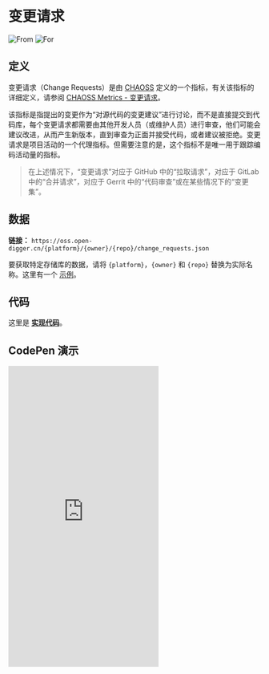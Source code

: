 # 变更请求

![From](https://img.shields.io/badge/来自-CHAOSS-blue) ![For](https://img.shields.io/badge/用于-仓库-blue)

## 定义

变更请求（Change Requests）是由 [CHAOSS](https://chaoss.community) 定义的一个指标，有关该指标的详细定义，请参阅 [CHAOSS Metrics - 变更请求](https://chaoss.community/zh-CN/kb/metric-change-requests/)。

该指标是指提出的变更作为“对源代码的变更建议”进行讨论，而不是直接提交到代码库，每个变更请求都需要由其他开发人员（或维护人员）进行审查，他们可能会建议改进，从而产生新版本，直到审查为正面并接受代码，或者建议被拒绝。变更请求是项目活动的一个代理指标。但需要注意的是，这个指标不是唯一用于跟踪编码活动量的指标。

> 在上述情况下，“变更请求”对应于 GitHub 中的“拉取请求”，对应于 GitLab 中的“合并请求”，对应于 Gerrit 中的“代码审查”或在某些情况下的“变更集”。

## 数据

**链接：** `https://oss.open-digger.cn/{platform}/{owner}/{repo}/change_requests.json`

要获取特定存储库的数据，请将 `{platform}`，`{owner}` 和 `{repo}` 替换为实际名称。这里有一个 [示例](https://oss.open-digger.cn/github/X-lab2017/open-digger/change_requests.json)。

## 代码

这里是 [**实现代码**](https://github.com/X-lab2017/open-digger/blob/master/src/metrics/chaoss.ts#L697)。

## CodePen 演示

<iframe height="600" scrolling="no" title="OpenDigger - [CHAOSS] Change Requests status" src="https://codepen.io/frank-zsy/embed/bGjPGxw?default-tab=js%2Cresult&editable=true" frameborder="no" loading="lazy" allowtransparency="true" allowfullscreen="true">
  See the Pen <a href="https://codepen.io/frank-zsy/pen/bGjPGxw">
  OpenDigger - [CHAOSS] Change Requests status</a> by Frank Zhao (<a href="https://codepen.io/frank-zsy">@frank-zsy</a>)
  on <a href="https://codepen.io">CodePen</a>.
</iframe>
